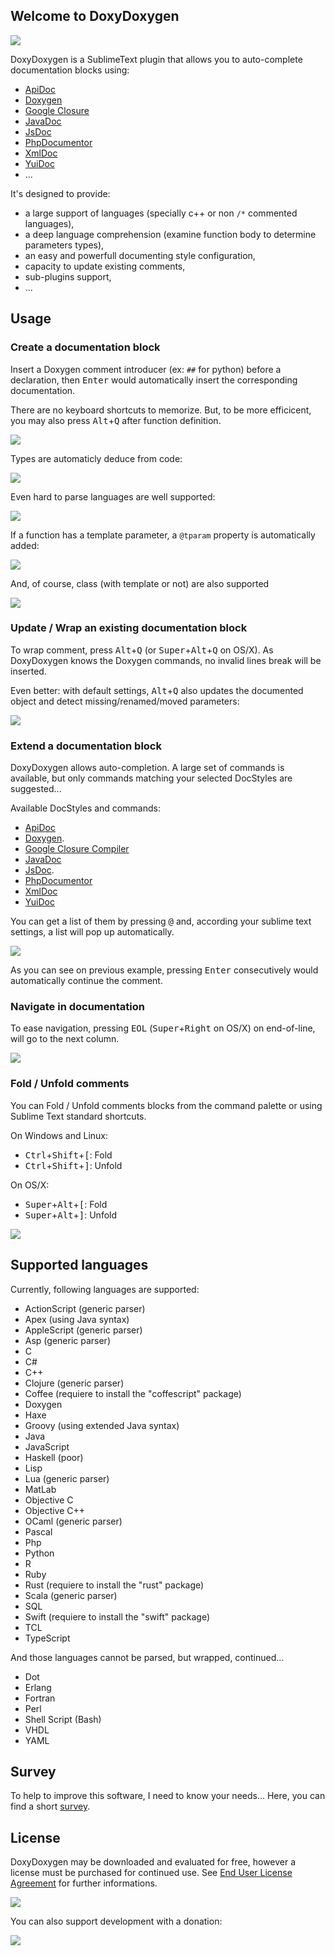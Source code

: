## Welcome to DoxyDoxygen

![](https://raw.githubusercontent.com/20Tauri/DoxyDoxygen/master/images/demo.gif)

DoxyDoxygen is a SublimeText plugin that allows you to auto-complete documentation blocks using:

   * [ApiDoc](http://apidocjs.com/)
   * [Doxygen](http://www.stack.nl/~dimitri/doxygen/)
   * [Google Closure](https://developers.google.com/closure/compiler/)
   * [JavaDoc](http://docs.oracle.com/javase/7/docs/technotes/tools/windows/javadoc.html)
   * [JsDoc](http://usejsdoc.org)
   * [PhpDocumentor](http://www.phpdoc.org/docs/latest/index.html)
   * [XmlDoc](http://www.ecma-international.org/publications/standards/Ecma-334.htm)
   * [YuiDoc](http://yui.github.io/yuidoc)
   * ...

It's designed to provide:

   * a large support of languages (specially c++ or non `/*` commented languages),
   * a deep language comprehension (examine function body to determine parameters types),
   * an easy and powerfull documenting style configuration,
   * capacity to update existing comments,
   * sub-plugins support,
   * ...

## Usage

### Create a documentation block

Insert a Doxygen comment introducer (ex: `##` for python) before a declaration, then <kbd>Enter</kbd> would automatically insert the corresponding documentation.

There are no keyboard shortcuts to memorize. But, to be more efficicent, you may also press <kbd>Alt</kbd>+<kbd>Q</kbd> after function definition.

![](https://raw.githubusercontent.com/20Tauri/DoxyDoxygen/master/images/python.gif)

Types are automaticly deduce from code:

![](https://raw.githubusercontent.com/20Tauri/DoxyDoxygen/master/images/javascript.gif)

Even hard to parse languages are well supported:

![](https://raw.githubusercontent.com/20Tauri/DoxyDoxygen/master/images/function.gif)

If a function has a template parameter, a `@tparam` property is automatically added:

![](https://raw.githubusercontent.com/20Tauri/DoxyDoxygen/master/images/template.gif)

And, of course, class (with template or not) are also supported

![](https://raw.githubusercontent.com/20Tauri/DoxyDoxygen/master/images/templateclass.gif)

### Update / Wrap an existing documentation block

To wrap comment, press <kbd>Alt</kbd>+<kbd>Q</kbd> (or <kbd>Super</kbd>+<kbd>Alt</kbd>+<kbd>Q</kbd> on OS/X).
As DoxyDoxygen knows the Doxygen commands, no invalid lines break will be inserted.

Even better: with default settings, <kbd>Alt</kbd>+<kbd>Q</kbd> also updates the documented object and detect missing/renamed/moved parameters:

![](https://raw.githubusercontent.com/20Tauri/DoxyDoxygen/master/images/reformat_advanced.gif)

### Extend a documentation block

DoxyDoxygen allows auto-completion. A large set of commands is available, but only commands matching your selected DocStyles are suggested...

Available DocStyles and commands:

   * [ApiDoc](http://apidocjs.com/#params)
   * [Doxygen](http://www.stack.nl/~dimitri/doxygen/manual/commands.html).
   * [Google Closure Compiler](https://developers.google.com/closure/compiler/docs/js-for-compiler?csw=1)
   * [JavaDoc](http://docs.oracle.com/javase/7/docs/technotes/tools/windows/javadoc.html)
   * [JsDoc](http://usejsdoc.org/).
   * [PhpDocumentor](http://www.phpdoc.org/docs/latest/index.html)
   * [XmlDoc](http://www.stack.nl/~dimitri/doxygen/manual/xmlcmds.html)
   * [YuiDoc](http://yui.github.io/yuidoc)

You can get a list of them by pressing <kbd>@</kbd> and, according your sublime text settings, a list will pop up automatically.

![](https://raw.githubusercontent.com/20Tauri/DoxyDoxygen/master/images/dox.gif)

As you can see on previous example, pressing <kbd>Enter</kbd> consecutively would automatically continue the comment.

### Navigate in documentation

To ease navigation, pressing <kbd>EOL</kbd> (<kbd>Super</kbd>+<kbd>Right</kbd> on OS/X) on end-of-line, will go to the next column.

![](https://raw.githubusercontent.com/20Tauri/DoxyDoxygen/master/images/eol.gif)

### Fold / Unfold comments

You can Fold / Unfold comments blocks from the command palette or using Sublime Text standard shortcuts.

On Windows and Linux:

   * <kbd>Ctrl</kbd>+<kbd>Shift</kbd>+<kbd>[</kbd>: Fold
   * <kbd>Ctrl</kbd>+<kbd>Shift</kbd>+<kbd>]</kbd>: Unfold

On OS/X:

   * <kbd>Super</kbd>+<kbd>Alt</kbd>+<kbd>[</kbd>: Fold
   * <kbd>Super</kbd>+<kbd>Alt</kbd>+<kbd>]</kbd>: Unfold

![](https://raw.githubusercontent.com/20Tauri/DoxyDoxygen/master/images/fold.gif)

## Supported languages

Currently, following languages are supported:

   * ActionScript (generic parser)
   * Apex (using Java syntax)
   * AppleScript (generic parser)
   * Asp (generic parser)
   * C
   * C# 
   * C++
   * Clojure (generic parser)
   * Coffee (requiere to install the "coffescript" package)
   * Doxygen
   * Haxe
   * Groovy (using extended Java syntax)
   * Java
   * JavaScript
   * Haskell (poor)
   * Lisp
   * Lua (generic parser)
   * MatLab
   * Objective C
   * Objective C++
   * OCaml (generic parser)
   * Pascal
   * Php
   * Python
   * R
   * Ruby
   * Rust (requiere to install the "rust" package)
   * Scala (generic parser)
   * SQL
   * Swift (requiere to install the "swift" package)
   * TCL
   * TypeScript

And those languages cannot be parsed, but wrapped, continued...

   * Dot
   * Erlang
   * Fortran
   * Perl
   * Shell Script (Bash)
   * VHDL
   * YAML

## Survey

To help to improve this software, I need to know your needs...
Here, you can find a short [survey](http://20tauri.free.fr/DoxyDoxygen/survey/index.php?survey=4cb7c9c).

## License

DoxyDoxygen may be downloaded and evaluated for free, however a license must be purchased for continued use. See
[End User License Agreement](http://20tauri.free.fr/DoxyDoxygen/#page_eula) for further informations.

[![](https://www.paypalobjects.com/en_US/i/btn/btn_buynow_LG.gif)](https://www.paypal.com/cgi-bin/webscr?cmd=_s-xclick&hosted_button_id=GXEEET3XT3VYG)

You can also support development with a donation:

[![](https://www.paypalobjects.com/en_US/i/btn/btn_donate_LG.gif)](https://www.paypal.com/cgi-bin/webscr?cmd=_s-xclick&hosted_button_id=QZA6NHWHDE2X2)

